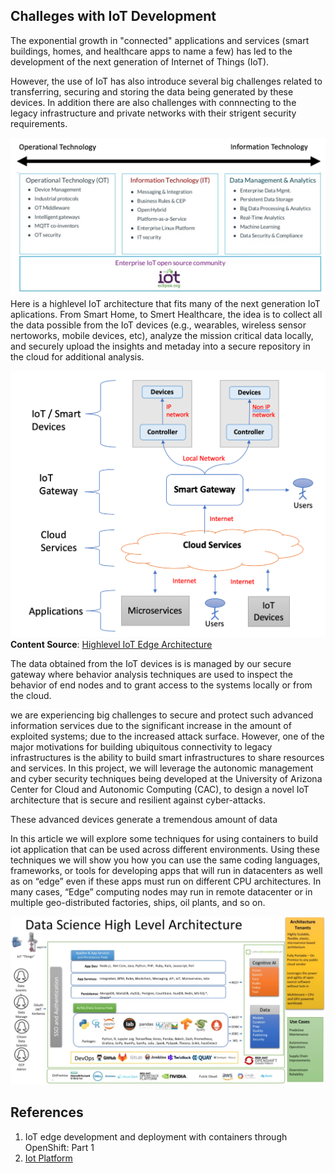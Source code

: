 ## Challeges with IoT Development

The exponential growth in "connected" applications and services (smart buildings, homes, and healthcare apps to name a few) has led to the development of the next generation of Internet of Things (IoT).

However, the use of IoT has also introduce several big challenges related to transferring, securing and storing the data being generated by these devices.  In addition there are also challenges with connnecting to the legacy infrastructure and private networks with their strigent security requirements.

![](./images/end-to-end-iot-concerns.png)
Here is a highlevel IoT architecture that fits many of the next generation IoT aplications.  From Smart Home, to Smert Healthcare, the idea is to collect all the data possible from the IoT devices  (e.g., wearables, wireless sensor nertoworks, mobile devices, etc), analyze the mission critical data locally, and securely upload the insights and metaday into a secure repository in the cloud for additional analysis.

![High Level IoT Edge Architecture](./images/highlevel-iot-edge-architecture.png)
**Content Source**: [Highlevel IoT Edge Architecture](http://acl.ece.arizona.edu/projects/current/iot/index.html)

The data obtained from the IoT devices is is managed by our secure gateway where behavior analysis techniques are used to inspect the behavior of end nodes and to grant access to the systems locally or from the cloud.

 we are experiencing big challenges to secure and protect such advanced information services due to the significant increase in the amount of exploited systems; due to the increased attack surface. However, one of the major motivations for building ubiquitous connectivity to legacy infrastructures is the ability to build smart infrastructures to share resources and services. In this project, we will leverage the autonomic management and cyber security techniques being developed at the University of Arizona Center for Cloud and Autonomic Computing (CAC), to design a novel IoT architecture that is secure and resilient against cyber-attacks.

These advanced devices generate a tremendous amount of data

 




In this article we will explore some techniques for using containers to build iot application that can be used across different environments.  Using these techniques we will show you how you can use the same coding languages, frameworks, or tools for developing apps that will run in datacenters as well as on “edge” even if these apps must run on different CPU architectures.  In many cases, “Edge” computing nodes may run in remote datacenter or in multiple geo-distributed factories, ships, oil plants, and so on. 

![](./images/data-science-highlevel-arch.png)


## References

1. IoT edge development and deployment with containers through OpenShift: Part 1
1. [Iot Platform](https://dzone.com/articles/what-is-an-iot-platform)
